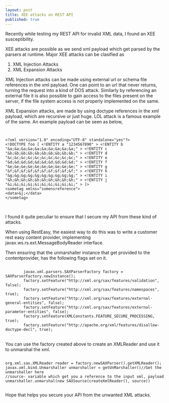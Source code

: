 ```yaml
---
layout: post
title: XEE attacks on REST API
published: true
---
```


Recently while testing my REST API for invalid XML data, I found an XEE susceptibility. 

XEE attacks are possible as we send xml payload which get parsed by the parsers at runtime. Major XEE attacks can be clasified as 
1. XML Injection Attacks
2. XML Expansion Attacks

XML Injection attacks can be made using external url or schema file references in the xml payload. One can point to an url that never returns, turning the request into a kind of DOS attack. Similarly by referencing an external file it is also possible to gain access to the files present on the server, if the file system access is not properly implemented on the same. 

XML Expansion attacks, are made by using doctype references in the xml payload, which are recursive or just huge. LOL attack is a famous example of the same. 
An example payload can be seen as below,
<pre>
<CODE>

&lt;?xml version="1.0" encoding="UTF-8" standalone="yes"?&gt;
&lt;!DOCTYPE foo [ &lt;!ENTITY a "1234567890" &gt; &lt;!ENTITY b "&a;&a;&a;&a;&a;&a;&a;&a;&a;&a;" &gt; &lt;!ENTITY c "&b;&b;&b;&b;&b;&b;&b;&b;&b;&b;" &gt; &lt;!ENTITY d "&c;&c;&c;&c;&c;&c;&c;&c;&c;&c;" &gt; &lt;!ENTITY e "&d;&d;&d;&d;&d;&d;&d;&d;&d;&d;" &gt; &lt;!ENTITY f "&e;&e;&e;&e;&e;&e;&e;&e;&e;&e;" &gt; &lt;!ENTITY g "&f;&f;&f;&f;&f;&f;&f;&f;&f;&f;" &gt; &lt;!ENTITY h "&g;&g;&g;&g;&g;&g;&g;&g;&g;&g;" &gt; &lt;!ENTITY i "&h;&h;&h;&h;&h;&h;&h;&h;&h;&h;" &gt; &lt;!ENTITY j "&i;&i;&i;&i;&i;&i;&i;&i;&i;&i;" &gt; ]&gt; 
&lt;sometag xmlns="somensreference"&gt;
&lt;data&gt;&j;&lt;/data&gt;
&lt;/sometag&gt;

</CODE>
</pre>

I found it quite peculiar to ensure that I secure my API from these kind of attacks. 

When using RestEasy, the easiest way to do this was to write a customer rest easy content provider, implementing javax.ws.rs.ext.MessageBodyReader<Object> interface.

Then ensuring that the unmarshaller instance that get provided to the contentprovider, has the following flags set on it. 

<pre>
<code>
		javax.xml.parsers.SAXParserFactory factory = SAXParserFactory.newInstance();
        factory.setFeature("http://xml.org/sax/features/validation", false);
        factory.setFeature("http://xml.org/sax/features/namespaces", true);
        factory.setFeature("http://xml.org/sax/features/external-general-entities", false);
        factory.setFeature("http://xml.org/sax/features/external-parameter-entities", false);
        factory.setFeature(XMLConstants.FEATURE_SECURE_PROCESSING, true);
        factory.setFeature("http://apache.org/xml/features/disallow-doctype-decl", true);
</code>
</pre>

You can use the factory created above to create an XMLReader and use it to unmarshal the xml. 
<pre><code>
org.xml.sax.XMLReader reader = factory.newSAXParser().getXMLReader();
javax.xml.bind.Unmarshaller unmarshaller = getUnMarshaller()//Get the unmarshaller here
//source- variable which get you a reference to the input xml, payload
unmarshaller.unmarshal(new SAXSource(createXmlReader(), source))

</code></pre>

Hope that helps you secure your API from the unwanted XML attacks.